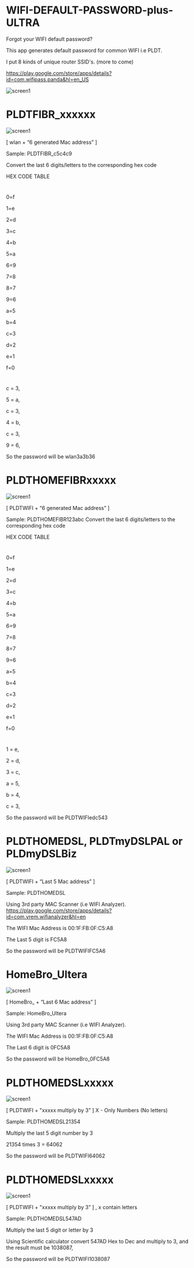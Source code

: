 # WIFI-DEFAULT-PASSWORD-plus-ULTRA

Forgot your WIFI default password?

This app generates default password for common WIFI i.e PLDT.

I put 8 kinds of unique router SSID's. (more to come)

https://play.google.com/store/apps/details?id=com.wifipass.panda&hl=en_US

![screen1](https://github.com/engrpanda/WIFI-DEFAULT-PASSWORD-plus-ULTRA/blob/master/app%20ss/0.PNG)



#
# PLDTFIBR_xxxxxx


![screen1](https://github.com/engrpanda/WIFI-DEFAULT-PASSWORD-plus-ULTRA/blob/master/app%20ss/1.PNG)


[ wlan + “6 generated Mac address” ]

Sample: PLDTFIBR_c5c4c9

Convert the last 6 digits/letters to the corresponding hex code

HEX CODE TABLE

#

0=f

1=e

2=d

3=c

4=b

5=a

6=9

7=8


8=7

9=6

a=5

b=4

c=3

d=2

e=1

f=0

# 

c = 3,

5 = a,

c = 3,

4 = b,

c = 3,

9 = 6,

So the password will be wlan3a3b36


#
# PLDTHOMEFIBRxxxxx


![screen1](https://github.com/engrpanda/WIFI-DEFAULT-PASSWORD-plus-ULTRA/blob/master/app%20ss/2.PNG)

[ PLDTWIFI + “6 generated Mac address” ]

Sample: PLDTHOMEFIBR123abc
Convert the last 6 digits/letters to the corresponding hex code

HEX CODE TABLE

#

0=f

1=e

2=d

3=c

4=b

5=a

6=9

7=8

8=7

9=6

a=5

b=4

c=3

d=2

e=1

f=0

#

1 = e,

2 = d,

3 = c,

a = 5,

b = 4,

c = 3,

So the password will be PLDTWIFIedc543

#
# PLDTHOMEDSL, PLDTmyDSLPAL or PLDmyDSLBiz


![screen1](https://github.com/engrpanda/WIFI-DEFAULT-PASSWORD-plus-ULTRA/blob/master/app%20ss/3.PNG)

[ PLDTWIFI + “Last 5 Mac address” ]

Sample: PLDTHOMEDSL

Using 3rd party MAC Scanner (i.e  WIFI Analyzer). https://play.google.com/store/apps/details?id=com.vrem.wifianalyzer&hl=en

The WIFI Mac Address is 00:1F:FB:0F:C5:A8

The Last 5 digit is FC5A8

So the password will be PLDTWIFIFC5A6

#
# HomeBro_Ultera


![screen1](https://github.com/engrpanda/WIFI-DEFAULT-PASSWORD-plus-ULTRA/blob/master/app%20ss/4.PNG)

[ HomeBro_ + “Last 6 Mac address” ]

Sample: HomeBro_Ultera

Using 3rd party MAC Scanner (i.e  WIFI Analyzer). 

 The WIFI Mac Address is 00:1F:FB:0F:C5:A8

The Last 6 digit is 0FC5A8

So the password will be HomeBro_0FC5A8

#
# PLDTHOMEDSLxxxxx


![screen1](https://github.com/engrpanda/WIFI-DEFAULT-PASSWORD-plus-ULTRA/blob/master/app%20ss/5.PNG)

[ PLDTWIFI + "xxxxx multiply by 3” ]   X - Only Numbers (No letters)

Sample: PLDTHOMEDSL21354

Multiply the last 5 digit number by 3

21354 times 3 = 64062

So the password will be PLDTWIFI64062


#
# PLDTHOMEDSLxxxxx
 

![screen1](https://github.com/engrpanda/WIFI-DEFAULT-PASSWORD-plus-ULTRA/blob/master/app%20ss/6.PNG)


[ PLDTWIFI + "xxxxx multiply by 3” ] , x contain letters

Sample: PLDTHOMEDSL547AD

Multiply the last 5 digit or letter by 3

Using Scientific calculator convert 547AD Hex to Dec and multiply to 3, and the result must be 1038087,

So the password will be PLDTWIFI1038087



